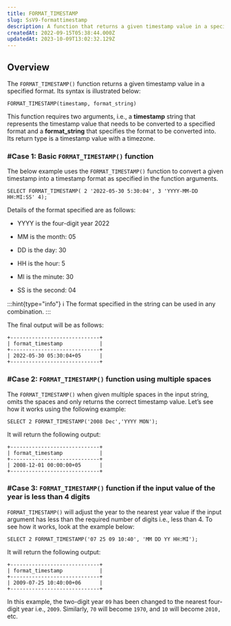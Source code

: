 ```yaml
---
title: FORMAT_TIMESTAMP
slug: SsV9-formattimestamp
description: A function that returns a given timestamp value in a specified format. Let's cover these three cases in detail.
createdAt: 2022-09-15T05:38:44.000Z
updatedAt: 2023-10-09T13:02:32.129Z
---
```


## Overview

The `FORMAT_TIMESTAMP()` function returns a given timestamp value in a specified format. Its syntax is illustrated below:

```pgsql
FORMAT_TIMESTAMP(timestamp, format_string)
```

This function requires two arguments, i.e., a **timestamp** string that represents the timestamp value that needs to be converted to a specified format and a **format\_string** that specifies the format to be converted into. Its return type is a timestamp value with a timezone.

### #Case 1: Basic `FORMAT_TIMESTAMP()` function

The below example uses the `FORMAT_TIMESTAMP()` function to convert a given timestamp into a timestamp format as specified in the function arguments.

```pgsql
SELECT FORMAT_TIMESTAMP( 2 '2022-05-30 5:30:04', 3 'YYYY-MM-DD HH:MI:SS' 4);
```

Details of the format specified are as follows:

*   YYYY is the four-digit year 2022

*   MM is the month: 05

*   DD is the day: 30

*   HH is the hour: 5

*   MI is the minute: 30

*   SS is the second: 04

:::hint{type="info"}
ℹ️ The format specified in the string can be used in any combination.
:::

The final output will be as follows:

```pgsql
+-----------------------------+
| format_timestamp            |
+-----------------------------+
| 2022-05-30 05:30:04+05      |
+-----------------------------+
```

### #Case 2: `FORMAT_TIMESTAMP()` function using multiple spaces

The `FORMAT_TIMESTAMP()` when given multiple spaces in the input string, omits the spaces and only returns the correct timestamp value. Let’s see how it works using the following example:

```pgsql
SELECT 2 FORMAT_TIMESTAMP('2008 Dec','YYYY MON');
```

It will return the following output:

```pgsql
+-----------------------------+
| format_timestamp            |
+-----------------------------+
| 2008-12-01 00:00:00+05      |
+-----------------------------+
```

### #Case 3: `FORMAT_TIMESTAMP()` function if the input value of the year is less than 4 digits

`FORMAT_TIMESTAMP()` will adjust the year to the nearest year value if the input argument has less than the required number of digits i.e., less than 4. To see how it works, look at the example below:

```pgsql
SELECT 2 FORMAT_TIMESTAMP('07 25 09 10:40', 'MM DD YY HH:MI');
```

It will return the following output:

```pgsql
+-----------------------------+
| format_timestamp            |
+-----------------------------+
| 2009-07-25 10:40:00+06      |
+-----------------------------+
```

In this example, the two-digit year `09` has been changed to the nearest four-digit year i.e., `2009`. Similarly, `70` will become `1970`, and `10` will become `2010,` etc.


